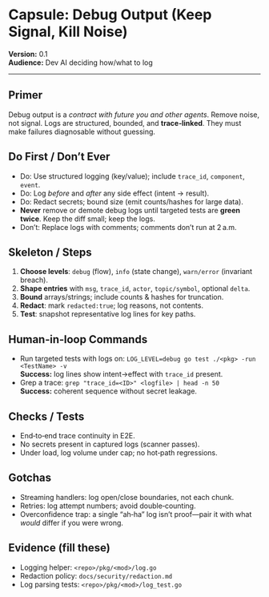 # Capsule: Debug Output (Keep Signal, Kill Noise)

**Version:** 0.1  
**Audience:** Dev AI deciding how/what to log

---

## Primer
Debug output is a *contract with future you and other agents*. Remove noise, not signal. Logs are structured, bounded, and **trace‑linked**. They must make failures diagnosable without guessing.

## Do First / Don’t Ever
- Do: Use structured logging (key/value); include `trace_id`, `component`, `event`.
- Do: Log *before* and *after* any side effect (intent → result).
- Do: Redact secrets; bound size (emit counts/hashes for large data).
- **Never** remove or demote debug logs until targeted tests are **green twice**. Keep the diff small; keep the logs.
- Don’t: Replace logs with comments; comments don’t run at 2 a.m.

## Skeleton / Steps
1. **Choose levels**: `debug` (flow), `info` (state change), `warn/error` (invariant breach).
2. **Shape entries** with `msg`, `trace_id`, `actor`, `topic/symbol`, optional `delta`.
3. **Bound** arrays/strings; include counts & hashes for truncation.
4. **Redact**: mark `redacted:true`; log reasons, not contents.
5. **Test**: snapshot representative log lines for key paths.

## Human‑in‑loop Commands
- Run targeted tests with logs on: `LOG_LEVEL=debug go test ./<pkg> -run <TestName> -v`  
  **Success:** log lines show intent→effect with `trace_id` present.
- Grep a trace: `grep "trace_id=<ID>" <logfile> | head -n 50`  
  **Success:** coherent sequence without secret leakage.

## Checks / Tests
- End‑to‑end trace continuity in E2E.
- No secrets present in captured logs (scanner passes).
- Under load, log volume under cap; no hot‑path regressions.

## Gotchas
- Streaming handlers: log open/close boundaries, not each chunk.
- Retries: log attempt numbers; avoid double‑counting.
- Overconfidence trap: a single “ah‑ha” log isn’t proof—pair it with what *would* differ if you were wrong.

## Evidence (fill these)
- Logging helper: `<repo>/pkg/<mod>/log.go`
- Redaction policy: `docs/security/redaction.md`
- Log parsing tests: `<repo>/pkg/<mod>/log_test.go`
